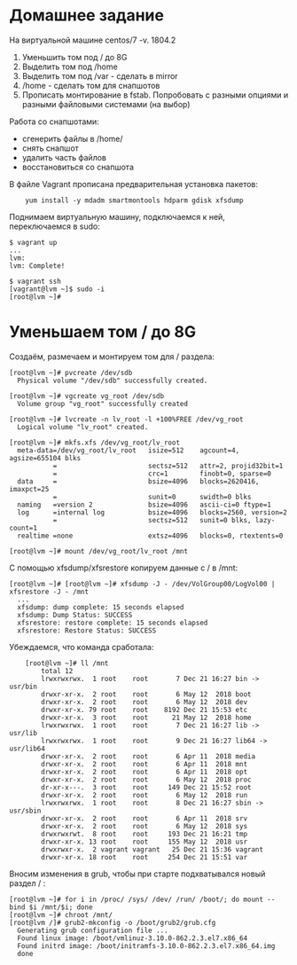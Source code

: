 # Домашнее задание #
На виртуальной машине centos/7 -v. 1804.2

1) Уменьшить том под / до 8G
2) Выделить том под /home
3) Выделить том под /var - сделать в mirror
4) /home - сделать том для снапшотов
5) Прописать монтирование в fstab. Попробовать с разными опциями и разными файловыми системами (на выбор)

Работа со снапшотами:
- сгенерить файлы в /home/
- снять снапшот
- удалить часть файлов
- восстановиться со снапшота


В файле Vagrant прописана предварительная установка пакетов: 

        yum install -y mdadm smartmontools hdparm gdisk xfsdump
       
Поднимаем виртуальную машину, подключаемся к ней, переключаемся в sudo:  

    $ vagrant up
    ...
    lvm: 
    lvm: Complete!

    $ vagrant ssh
    [vagrant@lvm ~]$ sudo -i 
    [root@lvm ~]#  
    
Уменьшаем том / до 8G
======================

Создаём, размечаем и монтируем том для / раздела:  

    [root@lvm ~]# pvcreate /dev/sdb
      Physical volume "/dev/sdb" successfully created. 
    
    [root@lvm ~]# vgcreate vg_root /dev/sdb
      Volume group "vg_root" successfully created
      
    [root@lvm ~]# lvcreate -n lv_root -l +100%FREE /dev/vg_root
      Logical volume "lv_root" created.
     
    [root@lvm ~]# mkfs.xfs /dev/vg_root/lv_root
      meta-data=/dev/vg_root/lv_root   isize=512    agcount=4, agsize=655104 blks
               =                       sectsz=512   attr=2, projid32bit=1
               =                       crc=1        finobt=0, sparse=0
      data     =                       bsize=4096   blocks=2620416, imaxpct=25
               =                       sunit=0      swidth=0 blks
      naming   =version 2              bsize=4096   ascii-ci=0 ftype=1
      log      =internal log           bsize=4096   blocks=2560, version=2
               =                       sectsz=512   sunit=0 blks, lazy-count=1
      realtime =none                   extsz=4096   blocks=0, rtextents=0 
      
    [root@lvm ~]# mount /dev/vg_root/lv_root /mnt 
    
С помощью xfsdump/xfsrestore копируем данные с / в /mnt: 
    
    [root@lvm ~]# [root@lvm ~]# xfsdump -J - /dev/VolGroup00/LogVol00 | xfsrestore -J - /mnt
      ...
      xfsdump: dump complete: 15 seconds elapsed
      xfsdump: Dump Status: SUCCESS
      xfsrestore: restore complete: 15 seconds elapsed
      xfsrestore: Restore Status: SUCCESS
      
Убеждаемся, что команда сработала: 
        
        [root@lvm ~]# ll /mnt
            total 12
            lrwxrwxrwx.  1 root    root       7 Dec 21 16:27 bin -> usr/bin
            drwxr-xr-x.  2 root    root       6 May 12  2018 boot
            drwxr-xr-x.  2 root    root       6 May 12  2018 dev
            drwxr-xr-x. 79 root    root    8192 Dec 21 15:53 etc
            drwxr-xr-x.  3 root    root      21 May 12  2018 home
            lrwxrwxrwx.  1 root    root       7 Dec 21 16:27 lib -> usr/lib
            lrwxrwxrwx.  1 root    root       9 Dec 21 16:27 lib64 -> usr/lib64
            drwxr-xr-x.  2 root    root       6 Apr 11  2018 media
            drwxr-xr-x.  2 root    root       6 Apr 11  2018 mnt
            drwxr-xr-x.  2 root    root       6 Apr 11  2018 opt
            drwxr-xr-x.  2 root    root       6 May 12  2018 proc
            dr-xr-x---.  3 root    root     149 Dec 21 15:52 root
            drwxr-xr-x.  2 root    root       6 May 12  2018 run
            lrwxrwxrwx.  1 root    root       8 Dec 21 16:27 sbin -> usr/sbin
            drwxr-xr-x.  2 root    root       6 Apr 11  2018 srv
            drwxr-xr-x.  2 root    root       6 May 12  2018 sys
            drwxrwxrwt.  8 root    root     193 Dec 21 16:21 tmp
            drwxr-xr-x. 13 root    root     155 May 12  2018 usr
            drwxrwxr-x.  2 vagrant vagrant   25 Dec 21 15:36 vagrant
            drwxr-xr-x. 18 root    root     254 Dec 21 15:51 var
            
Вносим изменения в grub, чтобы при старте подхватывался новый раздел / :

    [root@lvm ~]# for i in /proc/ /sys/ /dev/ /run/ /boot/; do mount --bind $i /mnt/$i; done
    [root@lvm ~]# chroot /mnt/
    [root@lvm /]# grub2-mkconfig -o /boot/grub2/grub.cfg
      Generating grub configuration file ...
      Found linux image: /boot/vmlinuz-3.10.0-862.2.3.el7.x86_64
      Found initrd image: /boot/initramfs-3.10.0-862.2.3.el7.x86_64.img
      done
    



    
    

      

     
  
     
    

    
    


